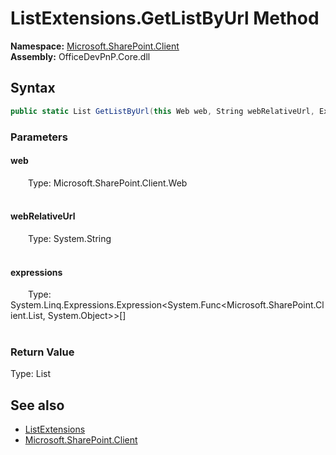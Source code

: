 # ListExtensions.GetListByUrl Method  
  

**Namespace:** [Microsoft.SharePoint.Client](Microsoft.SharePoint.Client.md)  
**Assembly:** OfficeDevPnP.Core.dll  
## Syntax
```C#
public static List GetListByUrl(this Web web, String webRelativeUrl, Expression<Func<List, Object>>[] expressions)
```
### Parameters
#### web  
&emsp;&emsp;Type: Microsoft.SharePoint.Client.Web  
&emsp;&emsp;  

  

#### webRelativeUrl  
&emsp;&emsp;Type: System.String  
&emsp;&emsp;  

  

#### expressions  
&emsp;&emsp;Type: System.Linq.Expressions.Expression&lt;System.Func&lt;Microsoft.SharePoint.Client.List, System.Object&gt;&gt;[]  
&emsp;&emsp;  

  

### Return Value
Type: List  

## See also
- [ListExtensions](Microsoft.SharePoint.Client.ListExtensions.md) 
- [Microsoft.SharePoint.Client](Microsoft.SharePoint.Client.md) 
